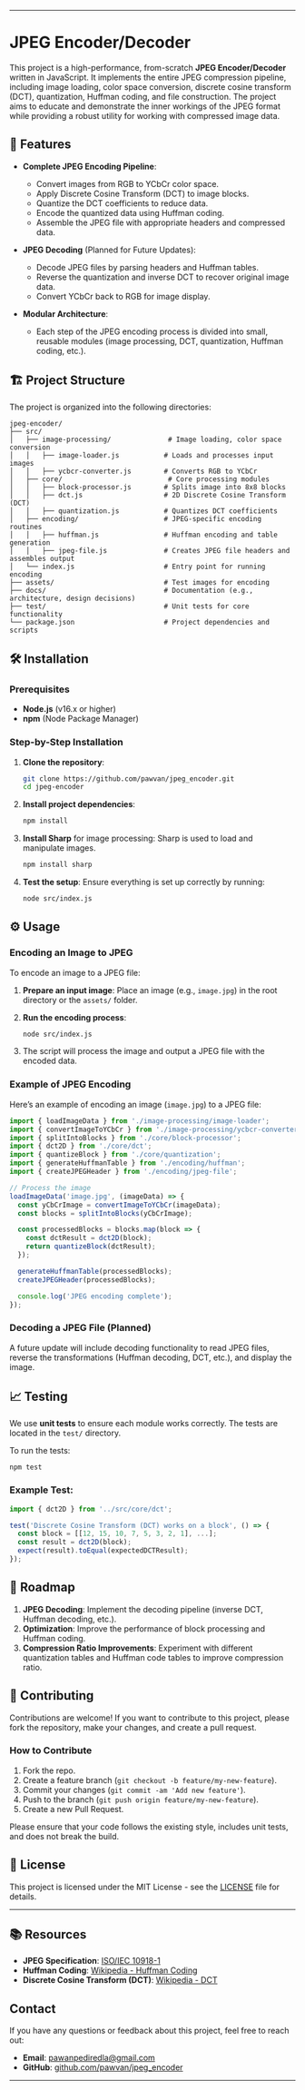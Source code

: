 
---

# JPEG Encoder/Decoder

This project is a high-performance, from-scratch **JPEG Encoder/Decoder** written in JavaScript. It implements the entire JPEG compression pipeline, including image loading, color space conversion, discrete cosine transform (DCT), quantization, Huffman coding, and file construction. The project aims to educate and demonstrate the inner workings of the JPEG format while providing a robust utility for working with compressed image data.

## 🚀 Features

- **Complete JPEG Encoding Pipeline**:
  - Convert images from RGB to YCbCr color space.
  - Apply Discrete Cosine Transform (DCT) to image blocks.
  - Quantize the DCT coefficients to reduce data.
  - Encode the quantized data using Huffman coding.
  - Assemble the JPEG file with appropriate headers and compressed data.

- **JPEG Decoding** (Planned for Future Updates):
  - Decode JPEG files by parsing headers and Huffman tables.
  - Reverse the quantization and inverse DCT to recover original image data.
  - Convert YCbCr back to RGB for image display.

- **Modular Architecture**:
  - Each step of the JPEG encoding process is divided into small, reusable modules (image processing, DCT, quantization, Huffman coding, etc.).

## 🏗️ Project Structure

The project is organized into the following directories:

```
jpeg-encoder/
├── src/
│   ├── image-processing/              # Image loading, color space conversion
│   │   ├── image-loader.js           # Loads and processes input images
│   │   ├── ycbcr-converter.js        # Converts RGB to YCbCr
│   ├── core/                          # Core processing modules
│   │   ├── block-processor.js        # Splits image into 8x8 blocks
│   │   ├── dct.js                    # 2D Discrete Cosine Transform (DCT)
│   │   ├── quantization.js           # Quantizes DCT coefficients
│   ├── encoding/                     # JPEG-specific encoding routines
│   │   ├── huffman.js                # Huffman encoding and table generation
│   │   ├── jpeg-file.js              # Creates JPEG file headers and assembles output
│   └── index.js                      # Entry point for running encoding
├── assets/                           # Test images for encoding
├── docs/                             # Documentation (e.g., architecture, design decisions)
├── test/                             # Unit tests for core functionality
└── package.json                      # Project dependencies and scripts
```

## 🛠️ Installation

### Prerequisites

- **Node.js** (v16.x or higher)
- **npm** (Node Package Manager)

### Step-by-Step Installation

1. **Clone the repository**:
   ```bash
   git clone https://github.com/pawvan/jpeg_encoder.git
   cd jpeg-encoder
   ```

2. **Install project dependencies**:
   ```bash
   npm install
   ```

3. **Install Sharp** for image processing:
   Sharp is used to load and manipulate images.
   ```bash
   npm install sharp
   ```

4. **Test the setup**:
   Ensure everything is set up correctly by running:
   ```bash
   node src/index.js
   ```

## ⚙️ Usage

### Encoding an Image to JPEG

To encode an image to a JPEG file:

1. **Prepare an input image**:
   Place an image (e.g., `image.jpg`) in the root directory or the `assets/` folder.

2. **Run the encoding process**:
   ```bash
   node src/index.js
   ```

3. The script will process the image and output a JPEG file with the encoded data.

### Example of JPEG Encoding

Here’s an example of encoding an image (`image.jpg`) to a JPEG file:

```js
import { loadImageData } from './image-processing/image-loader';
import { convertImageToYCbCr } from './image-processing/ycbcr-converter';
import { splitIntoBlocks } from './core/block-processor';
import { dct2D } from './core/dct';
import { quantizeBlock } from './core/quantization';
import { generateHuffmanTable } from './encoding/huffman';
import { createJPEGHeader } from './encoding/jpeg-file';

// Process the image
loadImageData('image.jpg', (imageData) => {
  const yCbCrImage = convertImageToYCbCr(imageData);
  const blocks = splitIntoBlocks(yCbCrImage);

  const processedBlocks = blocks.map(block => {
    const dctResult = dct2D(block);
    return quantizeBlock(dctResult);
  });

  generateHuffmanTable(processedBlocks);
  createJPEGHeader(processedBlocks);

  console.log('JPEG encoding complete');
});
```

### Decoding a JPEG File (Planned)

A future update will include decoding functionality to read JPEG files, reverse the transformations (Huffman decoding, DCT, etc.), and display the image.

## 📈 Testing

We use **unit tests** to ensure each module works correctly. The tests are located in the `test/` directory.

To run the tests:

```bash
npm test
```

### Example Test:

```js
import { dct2D } from '../src/core/dct';

test('Discrete Cosine Transform (DCT) works on a block', () => {
  const block = [[12, 15, 10, 7, 5, 3, 2, 1], ...];
  const result = dct2D(block);
  expect(result).toEqual(expectedDCTResult);
});
```

## 🎯 Roadmap

1. **JPEG Decoding**: Implement the decoding pipeline (inverse DCT, Huffman decoding, etc.).
2. **Optimization**: Improve the performance of block processing and Huffman coding.
3. **Compression Ratio Improvements**: Experiment with different quantization tables and Huffman code tables to improve compression ratio.

## 🤝 Contributing

Contributions are welcome! If you want to contribute to this project, please fork the repository, make your changes, and create a pull request.

### How to Contribute

1. Fork the repo.
2. Create a feature branch (`git checkout -b feature/my-new-feature`).
3. Commit your changes (`git commit -am 'Add new feature'`).
4. Push to the branch (`git push origin feature/my-new-feature`).
5. Create a new Pull Request.

Please ensure that your code follows the existing style, includes unit tests, and does not break the build.

## 📜 License

This project is licensed under the MIT License - see the [LICENSE](LICENSE) file for details.

---

## 📚 Resources

- **JPEG Specification**: [ISO/IEC 10918-1](https://www.iso.org/standard/19368.html)
- **Huffman Coding**: [Wikipedia - Huffman Coding](https://en.wikipedia.org/wiki/Huffman_coding)
- **Discrete Cosine Transform (DCT)**: [Wikipedia - DCT](https://en.wikipedia.org/wiki/Discrete_cosine_transform)

## **Contact**

If you have any questions or feedback about this project, feel free to reach out:

- **Email**: pawanpediredla@gmail.com
- **GitHub**: [github.com/pawvan/jpeg_encoder](https://github.com/pawvan/jpeg_encoder.git)

---

